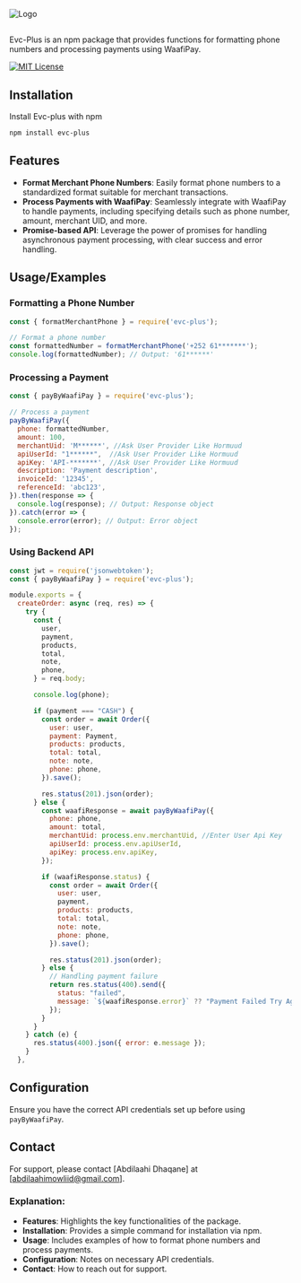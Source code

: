 
![Logo](https://afrotech.so/wp-content/uploads/2019/04/EVC-PLUS-Logo-01-230x128.png)


##
Evc-Plus is an npm package that provides functions for formatting phone numbers and processing payments using WaafiPay.


[![MIT License](https://img.shields.io/badge/License-MIT-green.svg)](https://choosealicense.com/licenses/mit/)



## Installation

Install Evc-plus with npm

```bash
npm install evc-plus
```
    
## Features

- **Format Merchant Phone Numbers**: Easily format phone numbers to a standardized format suitable for merchant transactions.
- **Process Payments with WaafiPay**: Seamlessly integrate with WaafiPay to handle payments, including specifying details such as phone number, amount, merchant UID, and more.
- **Promise-based API**: Leverage the power of promises for handling asynchronous payment processing, with clear success and error handling.


## Usage/Examples

### Formatting a Phone Number

```javascript
const { formatMerchantPhone } = require('evc-plus');

// Format a phone number
const formattedNumber = formatMerchantPhone('+252 61*******');
console.log(formattedNumber); // Output: '61******'

```
### Processing a Payment

```javascript
const { payByWaafiPay } = require('evc-plus');

// Process a payment
payByWaafiPay({
  phone: formattedNumber,
  amount: 100,
  merchantUid: 'M******', //Ask User Provider Like Hormuud
  apiUserId: "1******",  //Ask User Provider Like Hormuud
  apiKey: 'API-*******', //Ask User Provider Like Hormuud
  description: 'Payment description',
  invoiceId: '12345',
  referenceId: 'abc123',
}).then(response => {
  console.log(response); // Output: Response object
}).catch(error => {
  console.error(error); // Output: Error object
});
```
### Using Backend API

```javascript
const jwt = require('jsonwebtoken');
const { payByWaafiPay } = require('evc-plus');

module.exports = {
  createOrder: async (req, res) => {
    try {
      const {
        user,
        payment,
        products,
        total,
        note,
        phone,
      } = req.body;

      console.log(phone);

      if (payment === "CASH") {
        const order = await Order({
          user: user,
          payment: Payment,
          products: products,
          total: total,
          note: note,
          phone: phone,
        }).save();

        res.status(201).json(order);
      } else {
        const waafiResponse = await payByWaafiPay({
          phone: phone,
          amount: total,
          merchantUid: process.env.merchantUid, //Enter User Api Key
          apiUserId: process.env.apiUserId,
          apiKey: process.env.apiKey,
        });

        if (waafiResponse.status) {
          const order = await Order({
            user: user,
            payment,
            products: products,
            total: total,
            note: note,
            phone: phone,
          }).save();

          res.status(201).json(order);
        } else {
          // Handling payment failure
          return res.status(400).send({
            status: "failed",
            message: `${waafiResponse.error}` ?? "Payment Failed Try Again",
          });
        }
      }
    } catch (e) {
      res.status(400).json({ error: e.message });
    }
  },

```
## Configuration

Ensure you have the correct API credentials set up before using `payByWaafiPay`.
## Contact

For support, please contact [Abdilaahi Dhaqane] at [abdilaahimowliid@gmail.com].


### Explanation:

- **Features**: Highlights the key functionalities of the package.
- **Installation**: Provides a simple command for installation via npm.
- **Usage**: Includes examples of how to format phone numbers and process payments.
- **Configuration**: Notes on necessary API credentials.
- **Contact**: How to reach out for support.